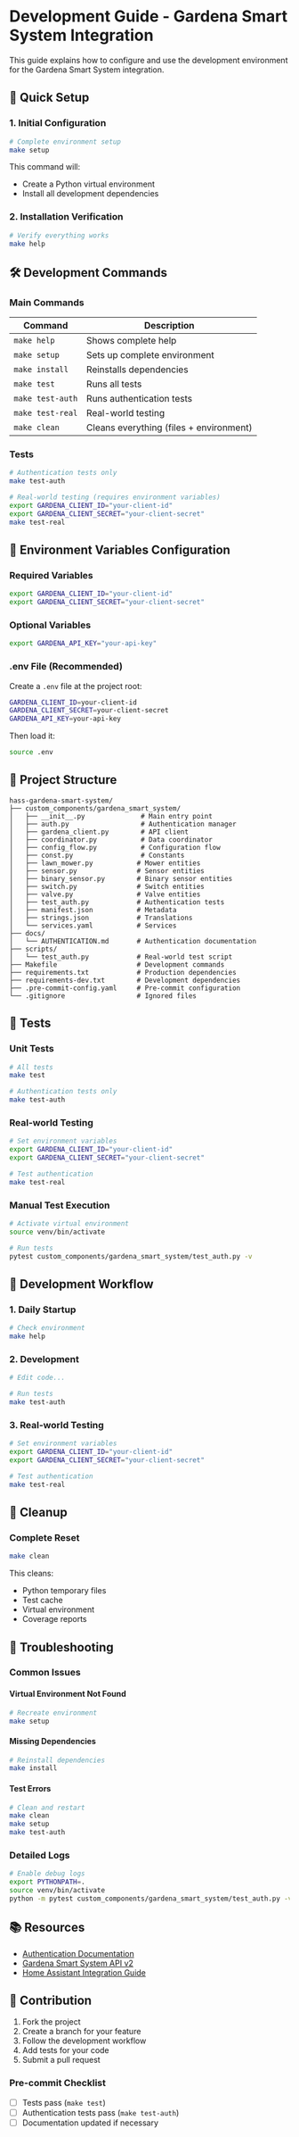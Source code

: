 # Development Guide - Gardena Smart System Integration

This guide explains how to configure and use the development environment for the Gardena Smart System integration.

## 🚀 Quick Setup

### 1. Initial Configuration

```bash
# Complete environment setup
make setup
```

This command will:
- Create a Python virtual environment
- Install all development dependencies

### 2. Installation Verification

```bash
# Verify everything works
make help
```

## 🛠️ Development Commands

### Main Commands

| Command | Description |
|---------|-------------|
| `make help` | Shows complete help |
| `make setup` | Sets up complete environment |
| `make install` | Reinstalls dependencies |
| `make test` | Runs all tests |
| `make test-auth` | Runs authentication tests |
| `make test-real` | Real-world testing |
| `make clean` | Cleans everything (files + environment) |

### Tests

```bash
# Authentication tests only
make test-auth

# Real-world testing (requires environment variables)
export GARDENA_CLIENT_ID="your-client-id"
export GARDENA_CLIENT_SECRET="your-client-secret"
make test-real
```

## 🔧 Environment Variables Configuration

### Required Variables

```bash
export GARDENA_CLIENT_ID="your-client-id"
export GARDENA_CLIENT_SECRET="your-client-secret"
```

### Optional Variables

```bash
export GARDENA_API_KEY="your-api-key"
```

### .env File (Recommended)

Create a `.env` file at the project root:

```bash
GARDENA_CLIENT_ID=your-client-id
GARDENA_CLIENT_SECRET=your-client-secret
GARDENA_API_KEY=your-api-key
```

Then load it:

```bash
source .env
```

## 📁 Project Structure

```
hass-gardena-smart-system/
├── custom_components/gardena_smart_system/
│   ├── __init__.py              # Main entry point
│   ├── auth.py                  # Authentication manager
│   ├── gardena_client.py        # API client
│   ├── coordinator.py           # Data coordinator
│   ├── config_flow.py           # Configuration flow
│   ├── const.py                 # Constants
│   ├── lawn_mower.py           # Mower entities
│   ├── sensor.py               # Sensor entities
│   ├── binary_sensor.py        # Binary sensor entities
│   ├── switch.py               # Switch entities
│   ├── valve.py                # Valve entities
│   ├── test_auth.py            # Authentication tests
│   ├── manifest.json           # Metadata
│   ├── strings.json            # Translations
│   └── services.yaml           # Services
├── docs/
│   └── AUTHENTICATION.md       # Authentication documentation
├── scripts/
│   └── test_auth.py            # Real-world test script
├── Makefile                    # Development commands
├── requirements.txt            # Production dependencies
├── requirements-dev.txt        # Development dependencies
├── .pre-commit-config.yaml     # Pre-commit configuration
└── .gitignore                  # Ignored files
```

## 🧪 Tests

### Unit Tests

```bash
# All tests
make test

# Authentication tests only
make test-auth
```

### Real-world Testing

```bash
# Set environment variables
export GARDENA_CLIENT_ID="your-client-id"
export GARDENA_CLIENT_SECRET="your-client-secret"

# Test authentication
make test-real
```

### Manual Test Execution

```bash
# Activate virtual environment
source venv/bin/activate

# Run tests
pytest custom_components/gardena_smart_system/test_auth.py -v
```

## 🚀 Development Workflow

### 1. Daily Startup

```bash
# Check environment
make help
```

### 2. Development

```bash
# Edit code...

# Run tests
make test-auth
```

### 3. Real-world Testing

```bash
# Set environment variables
export GARDENA_CLIENT_ID="your-client-id"
export GARDENA_CLIENT_SECRET="your-client-secret"

# Test authentication
make test-real
```

## 🧹 Cleanup

### Complete Reset

```bash
make clean
```

This cleans:
- Python temporary files
- Test cache
- Virtual environment
- Coverage reports

## 🔧 Troubleshooting

### Common Issues

#### Virtual Environment Not Found

```bash
# Recreate environment
make setup
```

#### Missing Dependencies

```bash
# Reinstall dependencies
make install
```

#### Test Errors

```bash
# Clean and restart
make clean
make setup
make test-auth
```

### Detailed Logs

```bash
# Enable debug logs
export PYTHONPATH=.
source venv/bin/activate
python -m pytest custom_components/gardena_smart_system/test_auth.py -v -s
```

## 📚 Resources

- [Authentication Documentation](docs/AUTHENTICATION.md)
- [Gardena Smart System API v2](iapi-v2.yml)
- [Home Assistant Integration Guide](https://developers.home-assistant.io/)

## 🤝 Contribution

1. Fork the project
2. Create a branch for your feature
3. Follow the development workflow
4. Add tests for your code
5. Submit a pull request

### Pre-commit Checklist

- [ ] Tests pass (`make test`)
- [ ] Authentication tests pass (`make test-auth`)
- [ ] Documentation updated if necessary 